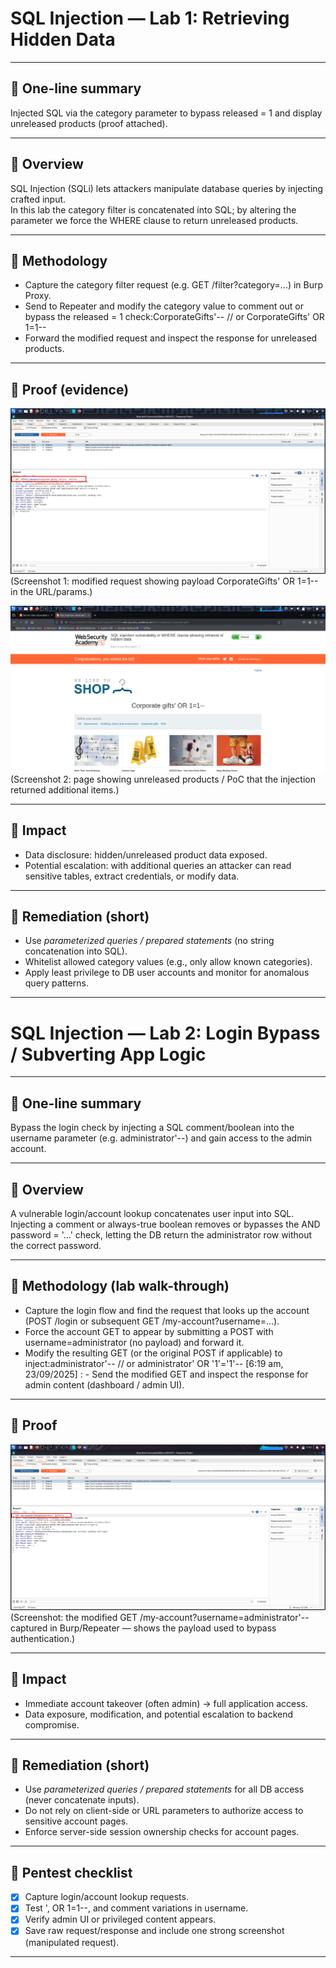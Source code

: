 # SQL Injection — Lab 1: Retrieving Hidden Data

---

## 🔹 One-line summary
Injected SQL via the category parameter to bypass released = 1 and display unreleased products (proof attached).

---

## 🔹 Overview
SQL Injection (SQLi) lets attackers manipulate database queries by injecting crafted input.  
In this lab the category filter is concatenated into SQL; by altering the parameter we force the WHERE clause to return unreleased products.

---

## 🔹 Methodology

- Capture the category filter request (e.g. GET /filter?category=...) in Burp Proxy.  
- Send to Repeater and modify the category value to comment out or bypass the released = 1 check:CorporateGifts'-- // or CorporateGifts' OR 1=1--
- Forward the modified request and inspect the response for unreleased products.

---

## 🔹 Proof (evidence)

![SQLi payload injected in request (category modified)](../images/sqli-lab1-injected.png)  
(Screenshot 1: modified request showing payload CorporateGifts' OR 1=1-- in the URL/params.)

![Lab solved — unreleased products displayed after injection](../images/sqli-lab1-solved.png)  
(Screenshot 2: page showing unreleased products / PoC that the injection returned additional items.)

---

## 🔹 Impact
- Data disclosure: hidden/unreleased product data exposed.  
- Potential escalation: with additional queries an attacker can read sensitive tables, extract credentials, or modify data.

---

## 🔹 Remediation (short)
- Use *parameterized queries / prepared statements* (no string concatenation into SQL).  
- Whitelist allowed category values (e.g., only allow known categories).  
- Apply least privilege to DB user accounts and monitor for anomalous query patterns.

---

# SQL Injection — Lab 2: Login Bypass / Subverting App Logic

---

## 🔹 One-line summary
Bypass the login check by injecting a SQL comment/boolean into the username parameter (e.g. administrator'--) and gain access to the admin account.  

---

## 🔹 Overview
A vulnerable login/account lookup concatenates user input into SQL. Injecting a comment or always-true boolean removes or bypasses the AND password = '...' check, letting the DB return the administrator row without the correct password.

---

## 🔹 Methodology (lab walk-through)
- Capture the login flow and find the request that looks up the account (POST /login or subsequent GET /my-account?username=...).  
- Force the account GET to appear by submitting a POST with username=administrator (no payload) and forward it.  
- Modify the resulting GET (or the original POST if applicable) to inject:administrator'-- // or administrator' OR '1'='1'--
[6:19 am, 23/09/2025] ‌‌: - Send the modified GET and inspect the response for admin content (dashboard / admin UI).

---

## 🔹 Proof
![SQLi login bypass — manipulated GET showing administrator'-- payload](../images/sqli-lab2-injected-get.png)  
(Screenshot: the modified GET /my-account?username=administrator'-- captured in Burp/Repeater — shows the payload used to bypass authentication.)

---

## 🔹 Impact
- Immediate account takeover (often admin) → full application access.  
- Data exposure, modification, and potential escalation to backend compromise.

---

## 🔹 Remediation (short)
- Use *parameterized queries / prepared statements* for all DB access (never concatenate inputs).  
- Do not rely on client-side or URL parameters to authorize access to sensitive account pages.  
- Enforce server-side session ownership checks for account pages.

---

## 🔹 Pentest checklist
- [x] Capture login/account lookup requests.  
- [x] Test ', OR 1=1--, and comment variations in username.  
- [x] Verify admin UI or privileged content appears.  
- [x] Save raw request/response and include one strong screenshot (manipulated request).

---
